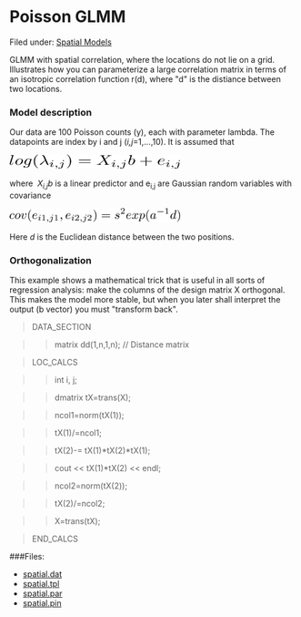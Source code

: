 #  Poisson GLMM

Filed under: [Spatial Models][19]

GLMM with spatial correlation, where the locations do not lie on a grid. Illustrates how you can parameterize a large correlation matrix in terms of an isotropic correlation function r(d), where "d" is the distiance between two locations.

### **Model description**

Our data are 100 Poisson counts (y), each with parameter lambda. The datapoints are index by i and j (_i,j_=1,...,10). It is assumed that 

<img src="./1.png" alt="LaTex equation" width="300" height="25">

where  _X<sub>i,j</sub>b_ is a linear predictor and e<sub>i,j</sub> are Gaussian random variables with covariance

<img src="./2.png" alt="LaTex equation" width="300" height="25">

Here _d_ is the Euclidean distance between the two positions.

### Orthogonalization

This example shows a mathematical trick that is useful in all sorts of regression analysis: make the columns of the design matrix X orthogonal. This makes the model more stable, but when you later shall interpret the output (b vector) you must "transform back".

>DATA_SECTION

>>matrix dd(1,n,1,n);		// Distance matrix

>LOC_CALCS

>>int i, j;

>>dmatrix tX=trans(X);

>>ncol1=norm(tX(1));

>>tX(1)/=ncol1; 

>>tX(2)-= tX(1)*tX(2)*tX(1);

>>cout << tX(1)*tX(2) << endl;

>>ncol2=norm(tX(2));

>>tX(2)/=ncol2; 

>>X=trans(tX);

>END_CALCS
     
     
###Files:
* [spatial.dat][1]
* [spatial.tpl][2]
* [spatial.par][3]
* [spatial.pin][4]


[1]: ./spatial.dat
[2]: ./spatial.tpl
[3]: ./spatial.par
[4]: ./spatial.pin
[19]: ./../
